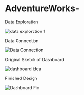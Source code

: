 # AdventureWorks-


Data Exploration

![data exploration 1](https://user-images.githubusercontent.com/15945090/118591965-25e7c380-b773-11eb-80b4-30ded733cf30.JPG)


Data Connection

![Data Connection](https://user-images.githubusercontent.com/15945090/118591955-21230f80-b773-11eb-8480-f589e763ccaf.JPG)


Original Sketch of Dashboard

![dashboard idea](https://user-images.githubusercontent.com/15945090/118591932-15cfe400-b773-11eb-9f93-d3506ac554ea.JPG)

Finished Design

![Dashboard Pic](https://user-images.githubusercontent.com/15945090/118591947-1cf6f200-b773-11eb-8643-e5c0f19f486d.png)
